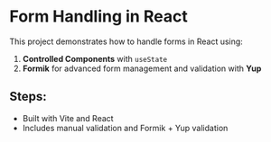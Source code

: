 # Form Handling in React

This project demonstrates how to handle forms in React using:
1. **Controlled Components** with `useState`
2. **Formik** for advanced form management and validation with **Yup**

## Steps:
- Built with Vite and React
- Includes manual validation and Formik + Yup validation
